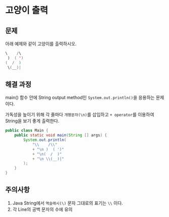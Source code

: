 # 고양이 출력
## 문제
아래 예제와 같이 고양이를 출력하시오.

```Java
\    /\
 )  ( ')
(  /  )
 \(__)|
```

## 해결 과정
main() 함수 안에 String output method인 `System.out.println()`을 응용하는 문제이다.

가독성을 높이기 위해 각 줄마다 `개행문자(\n)`를 삽입하고 `+ operator`를 이용하여 String을 보기 좋게 출력한다.

```Java
public class Main {
    public static void main(String [] args) {
        System.out.println(
            "\\    /\\"
            + "\n )  ( ')"
            + "\n(  /  )"
            + "\n \\(__)|"
        );
    }
}
```

## 주의사항
1. Java String에서 `역슬래시(\)` 문자 그대로의 표기는 `\\` 이다.
2. 각 Line의 공백 문자의 수에 유의